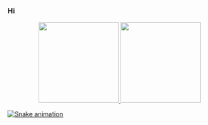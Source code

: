 ### Hi

<div align="center">
  <a href="https://github.com/thallesrangel">
  <img height="180em" src="https://github-readme-stats.vercel.app/api?username=thallesrangel&show_icons=true&theme=dracula&include_all_commits=true&count_private=true"/>
  <img height="180em" src="https://github-readme-stats.vercel.app/api/top-langs/?username=thallesrangel&layout=compact&langs_count=7&theme=dracula"/>
</div>
 
  
![Snake animation](https://github.com/thallesrangel/thallesrangel/blob/output/github-contribution-grid-snake.svg)
